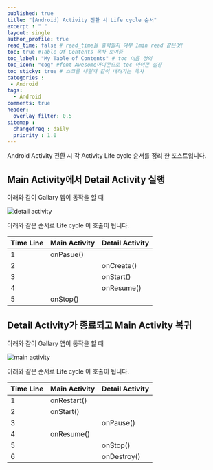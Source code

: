 ```yaml
---
published: true
title: "[Android] Activity 전환 시 Life cycle 순서"	
excerpt : " "	
layout: single	
author_profile: true	
read_time: false # read_time을 출력할지 여부 1min read 같은것!	
toc: true #Table Of Contents 목차 보여줌	
toc_label: "My Table of Contents" # toc 이름 정의	
toc_icon: "cog" #font Awesome아이콘으로 toc 아이콘 설정	
toc_sticky: true # 스크롤 내릴때 같이 내려가는 목차	
categories :	
 - Android	
tags: 	
  - Android	
comments: true	
header:	
  overlay_filter: 0.5	
sitemap :	
  changefreq : daily	
  priority : 1.0	
---
```


Android Activity 전환 시 각 Activity Life cycle 순서를 정리 한 포스트입니다.

## Main Activity에서 Detail Activity 실행

아래와 같이 Gallary 앱이 동작을 할 때

![detail activity](https://user-images.githubusercontent.com/35194820/104006608-0ef3fc00-51ea-11eb-97da-7994d2869fc0.gif)

아래와 같은 순서로 Life cycle 이 호출이 됩니다.

|Time Line|Main Activity|Detail Activity|
|------|---|---|
|1|onPasue()| |
|2| |onCreate()|
|3| |onStart()|
|4| |onResume()|
|5| onStop()||
  
## Detail Activity가 종료되고 Main Activity 복귀

아래와 같이 Gallary 앱이 동작을 할 때

![main activity](https://user-images.githubusercontent.com/35194820/104006681-27fcad00-51ea-11eb-8d9e-9180370be700.gif)

  
아래와 같은 순서로 Life cycle 이 호출이 됩니다.
  
|Time Line|Main Activity|Detail Activity|
|------|---|---|
|1|onRestart()| |
|2|onStart()| |
|3| |onPause()|
|4|onResume()||
|5| |onStop()|
|6| |onDestroy()|
